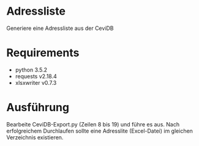 # Adressliste
Generiere eine Adressliste aus der CeviDB

# Requirements
- python 3.5.2
- requests v2.18.4
- xlsxwriter v0.7.3

# Ausführung
Bearbeite CeviDB-Export.py (Zeilen 8 bis 19) und führe es aus. Nach erfolgreichem Durchlaufen sollte eine Adresslite (Excel-Datei) im gleichen Verzeichnis existieren.
